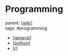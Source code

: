 # Programming

parent: [[wiki]]\
tags: #programming

- [[general]]
- [[python]]
- [[r]]


[//begin]: # "Autogenerated link references for markdown compatibility"
[wiki]: ../wiki "Wiki"
[general]: general/general "General"
[python]: python/python "Python"
[r]: R/r "R"
[//end]: # "Autogenerated link references"